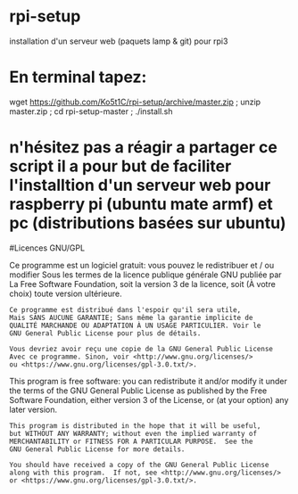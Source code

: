 # rpi-setup
installation d'un serveur web (paquets lamp & git) pour rpi3

# En terminal tapez:
wget https://github.com/Ko5t1C/rpi-setup/archive/master.zip ; unzip master.zip ; cd rpi-setup-master ; ./install.sh

# n'hésitez pas a réagir a partager ce script il a pour but de faciliter l'installtion d'un serveur web pour raspberry pi (ubuntu mate armf) et pc (distributions basées sur ubuntu)

#Licences GNU/GPL

Ce programme est un logiciel gratuit: vous pouvez le redistribuer et / ou modifier
	Sous les termes de la licence publique générale GNU publiée par
	La Free Software Foundation, soit la version 3 de la licence, soit
	(À votre choix) toute version ultérieure.

	Ce programme est distribué dans l'espoir qu'il sera utile,
	Mais SANS AUCUNE GARANTIE; Sans même la garantie implicite de
	QUALITÉ MARCHANDE OU ADAPTATION À UN USAGE PARTICULIER. Voir le
	GNU General Public License pour plus de détails.

	Vous devriez avoir reçu une copie de la GNU General Public License
	Avec ce programme. Sinon, voir <http://www.gnu.org/licenses/>
	ou <https://www.gnu.org/licenses/gpl-3.0.txt/>.

This program is free software: you can redistribute it and/or modify
    it under the terms of the GNU General Public License as published by
    the Free Software Foundation, either version 3 of the License, or
    (at your option) any later version.

    This program is distributed in the hope that it will be useful,
    but WITHOUT ANY WARRANTY; without even the implied warranty of
    MERCHANTABILITY or FITNESS FOR A PARTICULAR PURPOSE.  See the
    GNU General Public License for more details.

    You should have received a copy of the GNU General Public License
    along with this program.  If not, see <http://www.gnu.org/licenses/>
    or <https://www.gnu.org/licenses/gpl-3.0.txt/>.